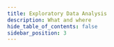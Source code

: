 ```yaml
---
title: Exploratory Data Analysis
description: What and where
hide_table_of_contents: false
sidebar_position: 3
---
```




